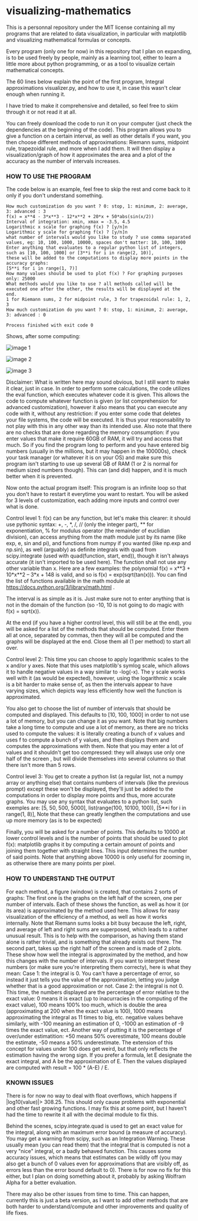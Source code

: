 # visualizing-mathematics
This is a personnal repository under the MIT license containing all my programs that are related to data visualization, in particular with matplotlib and visualizing mathematical formulas or concepts. 

Every program (only one for now) in this repository that I plan on expanding, is to be used freely by people, mainly as a learning tool, either to learn a little more about python programming, or as a tool to visualize certain mathematical concepts.

The 60 lines below explain the point of the first program, Integral approximations visualizer.py, and how to use it, in case this wasn't clear enough when running it.

I have tried to make it comprehensive and detailed, so feel free to skim through it or not read it at all.

You can freely download the code to run it on your computer (just check the dependencies at the beginning of the code).
This program allows you to give a function on a certain interval, as well as other details if you want, you then choose different methods of approximations: Riemann sums, midpoint rule, trapezoidal rule, and more when I add them. It will then display a visualization/graph of how it approximates the area and a plot of the accuracy as the number of intervals increases.

### HOW TO USE THE PROGRAM

The code below is an example, feel free to skip the rest and come back to it only if you don't understand something.

```
How much customization do you want ? 0: stop, 1: minimum, 2: average, 3: advanced : 3
f(x) = x**4 - 3*x**3 - 12*x**2 + 20*x + 50*abs(sin(x/2))
Interval of integration: xmin, xmax = -3.5, 4.5
Logarithmic x scale for graphing f(x) ? [y/n]n
Logarithmic y scale for graphing f(x) ? [y/n]n
what number of intervals would you like to study ? use comma separated values, eg: 10, 100, 1000, 10000, spaces don't matter: 10, 100, 1000
Enter anything that evaluates to a regular python list of integers, such as [10, 100, 1000] or [3**i for i in range(2, 10)],
these will be added to the computations to display more points in the accuracy graphs:
[5**i for i in range(1, 7)]
How many values should be used to plot f(x) ? For graphing purposes only: 25000
What methods would you like to use ? all methods called will be executed one after the other, the results will be displayed at the end.
1 for Riemann sums, 2 for midpoint rule, 3 for trapezoidal rule: 1, 2, 3
How much customization do you want ? 0: stop, 1: minimum, 2: average, 3: advanced : 0

Process finished with exit code 0
```

Shows, after some computing:

![image 1](https://github.com/mateo713/visualizing-mathematics/blob/master/images/display_image_1.png)

![image 2](https://github.com/mateo713/visualizing-mathematics/blob/master/images/display_image_2.png)

![image 3](https://github.com/mateo713/visualizing-mathematics/blob/master/images/display_image_3.png)

Disclaimer: What is written here may sound obvious, but I still want to make it clear, just in case.
In order to perform some calculations, the code utilizes the eval function, which executes whatever code it is given. This allows the code to compute whatever function is given (or list comprehension for advanced customization), however it also means that you can execute any code with it, without any restriction: if you enter some code that deletes your file systems, the code will be executed. It is thus your responsability to not play with this in any other way than its intended use. Also note that there are no checks that are done regarding the memory consumption: if you enter values that make it require 60GB of RAM, it will try and access that much. So if you find the program long to perform and you have entered big numbers (usually in the millions, but it may happen in the 100000s), check your task manager (or whatever it is on your OS) and make sure this program isn't starting to use up several GB of RAM (1 or 2 is normal for medium sized numbers though). This can (and did) happen, and it is much better when it is prevented.

Now onto the actual program itself:
This program is an infinite loop so that you don't have to restart it everytime you want to restart.
You will be asked for 3 levels of customization, each adding more inputs and control over what is done.

Control level 1:
f(x) can be any function, but let's make this clearer: it should use pythonic syntax: +, -, \*, /, // (only the integer part), ** for exponentiation, % for modulus operator (the remainder of euclidian division), can access anything from the math module just by its name (like exp, e, sin and pi), and functions from numpy if you wanted (like np.exp and np.sin), as well (arguably) as definite integrals with quad from scipy.integrate (used with quad(function, start, end)), though it isn't always accurate (it isn't imported to be used here). The function shall not use any other variable than x. Here are a few examples: the polynomial f(x) = x\*\*3 + 10\*x\*\*2 – 3\*x + 148 is valid, and so is f(x) = exp(sqrt(tan(x))). You can find the list of functions available in the math module at https://docs.python.org/3/library/math.html .

The interval is as simple as it is. Just make sure not to enter anything that is not in the domain of the function (so -10, 10 is not going to do magic with f(x) = sqrt(x)).

At the end (if you have a higher control level, this will still be at the end), you will be asked for a list of the methods that should be computed. Enter them all at once, separated by commas, then they will all be computed and the graphs will be displayed at the end. Close them all (1 per method) to start all over.

Control level 2: 
This time you can choose to apply logarithmic scales to the x and/or y axes. Note that this uses matplotlib's symlog scale, which allows it to handle negative values in a way similar to -log(-x). The y scale works well with it (as would be expected), however, using the logarithmic x scale is a bit harder to make sense of, as then the intervals appear to have varying sizes, which depicts way less efficiently how well the function is approximated.

You also get to choose the list of number of intervals that should be computed and displayed. This defaults to \[10, 100, 1000] in order to not use a lot of memory, but you can change it as you want.
Note that big numbers take a long time to compute and use a lot of memory, as there are no tricks used to compute the values: it is literally creating a bunch of x values and uses f to compute a bunch of y values, and then displays them and computes the approximations with them. Note that you may enter a lot of values and it shouldn't get too compressed: they will always use only one half of the screen , but will divide themselves into several columns so that there isn't more than 5 rows.

Control level 3:
You get to create a python list (a regular list, not a numpy array or anything else) that contains numbers of intervals (like the previous prompt) except these won't be displayed, they'll just be added to the computations in order to display more points and thus, more accurate graphs.
You may use any syntax that evaluates to a python list, such exemples are:
\[5, 50, 500, 5000], 
 list(range(100, 10100, 100)), 
 \[5\*\*i for i in range(1, 8)], 
 Note that these can greatly lengthen the computations and use up more memory (as is to be expected)

Finally, you will be asked for a number of points. This defaults to 10000 at lower control levels and is the number of points that should be used to plot f(x): matplotlib graphs it by computing a certain amount of points and joining them together with straight lines. This input determines the number of said points. Note that anything above 10000 is only useful for zooming in, as otherwise there are many points per pixel.

### HOW TO UNDERSTAND THE OUTPUT

For each method, a figure (window) is created, that contains 2 sorts of graphs:
The first one is the graphs on the left half of the screen, one per number of intervals. Each of these shows the function, as well as how it (or its area) is approximated by the method used here. This allows for easy visualization of the efficiency of a method, as well as how it works internally.
Note that Riemann sums looks a bit busy because the left, right, and average of left and right sums are superposed, which leads to a rather unusual result. This is to help with the comparison, as having them stand alone is rather trivial, and is something that already exists out there.
The second part, takes up the right half of the screen and is made of 2 plots. These show how well the integral is approximated by the method, and how this changes with the number of intervals.
If you want to interpret these numbers (or make sure you're interpreting them correcty), here is what they mean:
Case 1: the integral is 0. You can't have a percentage of error, so instead it just tells you the value of the approximation, letting you judge whether that is a good approximation or not.
Case 2: the integral is not 0. This time, the numbers displayed are the percentage of error relative to the exact value: 0 means it is exact (up to inacurracies in the computing of the exact value), 100 means 100% too much, which is double the area (approximating at 200 when the exact value is 100), 1000 means approximating the integral as 11 times to big, etc.
negative values behave similarly, with -100 meaning an estimation of 0, -1000 an estimation of -9 times the exact value, ect. 
Another way of putting it is the percentage of over/under estimatition: +50 means 50% overestimate, 100 means double the estimate, -50 means a 50% underestimate. The extension of this concept for values under 100 does get weird, but that only reflects the estimation having the wrong sign.
If you prefer a formula, let E designate the exact integral, and A be the approximation of E. Then the values displayed are computed with result = 100 * (A-E) / E.

### KNOWN ISSUES

There is for now no way to deal with float overflows, which happens if |log10(value)|> 308.25. This should only cause problems with exponential and other fast growing functions. I may fix this at some point, but I haven't had the time to rewrite it all with the decimal module to fix this.

Behind the scenes, scipy.integrate.quad is used to get an exact value for the integral, along with an maximum error bound (a measure of accuracy).
You may get a warning from scipy, such as an Integration Warning. These usually mean (you can read them) that the integral that is computed is not a very "nice" integral, or a badly behaved function. This causes some accuracy issues, which means that estimates can be wildly off (you may also get a bunch of 0 values even for approximations that are visibly off, as errors less than the error bound default to 0).
There is for now no fix for this either, but I plan on doing something about it, probably by asking Wolfram Alpha for a better evaluation.

There may also be other issues from time to time. This can happen, currently this is just a beta version, as I want to add other methods that are both harder to understand/compute and other improvements and quality of life fixes.
